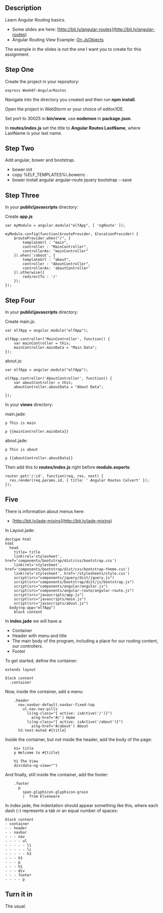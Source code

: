 ## Description

Learn Angular Routing basics.

- Some slides are here: [http://bit.ly/angular-routes](http://bit.ly/angular-routes)
- Angular Routing View Example: [On JsObjects](https://github.com/charliecalvert/JsObjects/tree/master/JavaScript/Design/AngularRoutingView)

The example in the slides is not the one I want you to create for this assignment.

## Step One

Create the project in your repository:

    express Week07-AngularRoutes

Navigate into the directory you created and then run **npm install**.
	
Open the project in WebStorm or your choice of editor/IDE.

Set port to 30025 in **bin/www**, use **nodemon** in **package.json**.

In **routes/index.js** set the title to **Angular Routes LastName**, where LastName is your last name.

## Step Two


Add angular, bower and bootstrap.

- bower init
- copy %ELF_TEMPLATES%\\.bowerrc .
- bower install angular angular-route jquery bootstrap  --save

## Step Three

In your **public\javascripts** directory:

Create **app.js**

```
var myModule = angular.module("elfApp", [ 'ngRoute' ]);

myModule.config(function($routeProvider, $locationProvider) {
    $routeProvider.when("/", {
        templateUrl : "main",
        controller : "MainController",
        controllerAs: "mainController"
    }).when('/about', {
        templateUrl : "about",
        controller : "AboutController",
        controllerAs: 'aboutController'
    }).otherwise({
        redirectTo : '/'
    });
});
```

## Step Four

In your **public\javascripts** directory:

Create main.js:

```
var elfApp = angular.module("elfApp");

elfApp.controller('MainController', function() {
    var mainController = this;
    mainController.mainData = "Main Data";
});
```

about.js:

```
var elfApp = angular.module("elfApp");

elfApp.controller('AboutController', function() {
    var aboutController = this;
    aboutController.aboutData = "About Data";

});

```

In your **views** directory:

main.jade:

```
p This is main

p {{mainController.mainData}}
```

about.jade:

```
p This is about

p {{aboutController.aboutData}}
``` 

Then add this to **routes/index.js** right before **module.exports**:

```
router.get('/:id', function(req, res, nest) {
  res.render(req.params.id, { title: ' Angular Routes Calvert' });
});
```

## Five

There is information about menus here:

- [http://bit.ly/jade-mixins](http://bit.ly/jade-mixins)

In Layout.jade:

```
doctype html
html
  head
    title= title
    link(rel='stylesheet', href='components/bootstrap/dist/css/bootstrap.css')
    link(rel='stylesheet', href='components/bootstrap/dist/css/bootstrap-theme.css')
    link(rel='stylesheet', href='/stylesheets/style.css')
    script(src="components/jquery/dist/jquery.js")
    script(src="components/bootstrap/dist/js/bootstrap.js")
    script(src="components/angular/angular.js")
    script(src="components/angular-route/angular-route.js")
    script(src="javascripts/app.js")
    script(src="javascripts/main.js")
    script(src="javascripts/about.js")
  body(ng-app="elfApp")
    block content
```

In **index.jade** we will have a:

- Container
- Header with menu and title
- The main body of the program, including a place for our routing content, our controllers.
- Footer

To get started, define the container:

```
extends layout

block content
  .container
```

Now, inside the container, add a menu:

```
    .header
      nav.navbar-default.navbar-fixed-top
        ul.nav.nav-pills
          li(ng-class="{ active: isActive('/')}")
            a(ng-href='#/') Home
          li(ng-class="{ active: isActive('/about')}")
            a(ng-href='#/about') About
      h3.text-muted #{title}
```

Inside the container, but not inside the header, add the body of the page:

```
    h1= title
    p Welcome to #{title}

    h1 The View
    div(data-ng-view="")
```

And finally, still inside the container, add the footer:

```
    .footer
      p
        span.glyphicon.glyphicon-grain
        |  from Elvenware
```

In index.jade, the indentation should appear something like this, where each dash (-) represents a tab or an equal number of spaces:

```
block content
- container
- - header
- - navbar
- - - nav
- - - - ul
- - - - - li
- - - - - li
- - - - - h3
- - - h1
- - - p
- - - h1
- - - div
- - - footer
- - - - p
```

## Turn it in

The usual.